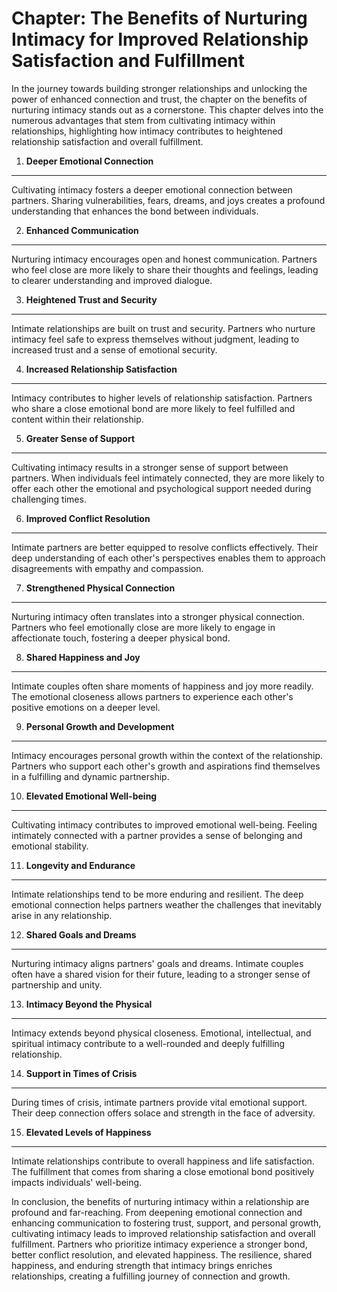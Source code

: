 Chapter: The Benefits of Nurturing Intimacy for Improved Relationship Satisfaction and Fulfillment
==================================================================================================

In the journey towards building stronger relationships and unlocking the power of enhanced connection and trust, the chapter on the benefits of nurturing intimacy stands out as a cornerstone. This chapter delves into the numerous advantages that stem from cultivating intimacy within relationships, highlighting how intimacy contributes to heightened relationship satisfaction and overall fulfillment.

1. **Deeper Emotional Connection**
----------------------------------

Cultivating intimacy fosters a deeper emotional connection between partners. Sharing vulnerabilities, fears, dreams, and joys creates a profound understanding that enhances the bond between individuals.

2. **Enhanced Communication**
-----------------------------

Nurturing intimacy encourages open and honest communication. Partners who feel close are more likely to share their thoughts and feelings, leading to clearer understanding and improved dialogue.

3. **Heightened Trust and Security**
------------------------------------

Intimate relationships are built on trust and security. Partners who nurture intimacy feel safe to express themselves without judgment, leading to increased trust and a sense of emotional security.

4. **Increased Relationship Satisfaction**
------------------------------------------

Intimacy contributes to higher levels of relationship satisfaction. Partners who share a close emotional bond are more likely to feel fulfilled and content within their relationship.

5. **Greater Sense of Support**
-------------------------------

Cultivating intimacy results in a stronger sense of support between partners. When individuals feel intimately connected, they are more likely to offer each other the emotional and psychological support needed during challenging times.

6. **Improved Conflict Resolution**
-----------------------------------

Intimate partners are better equipped to resolve conflicts effectively. Their deep understanding of each other's perspectives enables them to approach disagreements with empathy and compassion.

7. **Strengthened Physical Connection**
---------------------------------------

Nurturing intimacy often translates into a stronger physical connection. Partners who feel emotionally close are more likely to engage in affectionate touch, fostering a deeper physical bond.

8. **Shared Happiness and Joy**
-------------------------------

Intimate couples often share moments of happiness and joy more readily. The emotional closeness allows partners to experience each other's positive emotions on a deeper level.

9. **Personal Growth and Development**
--------------------------------------

Intimacy encourages personal growth within the context of the relationship. Partners who support each other's growth and aspirations find themselves in a fulfilling and dynamic partnership.

10. **Elevated Emotional Well-being**
-------------------------------------

Cultivating intimacy contributes to improved emotional well-being. Feeling intimately connected with a partner provides a sense of belonging and emotional stability.

11. **Longevity and Endurance**
-------------------------------

Intimate relationships tend to be more enduring and resilient. The deep emotional connection helps partners weather the challenges that inevitably arise in any relationship.

12. **Shared Goals and Dreams**
-------------------------------

Nurturing intimacy aligns partners' goals and dreams. Intimate couples often have a shared vision for their future, leading to a stronger sense of partnership and unity.

13. **Intimacy Beyond the Physical**
------------------------------------

Intimacy extends beyond physical closeness. Emotional, intellectual, and spiritual intimacy contribute to a well-rounded and deeply fulfilling relationship.

14. **Support in Times of Crisis**
----------------------------------

During times of crisis, intimate partners provide vital emotional support. Their deep connection offers solace and strength in the face of adversity.

15. **Elevated Levels of Happiness**
------------------------------------

Intimate relationships contribute to overall happiness and life satisfaction. The fulfillment that comes from sharing a close emotional bond positively impacts individuals' well-being.

In conclusion, the benefits of nurturing intimacy within a relationship are profound and far-reaching. From deepening emotional connection and enhancing communication to fostering trust, support, and personal growth, cultivating intimacy leads to improved relationship satisfaction and overall fulfillment. Partners who prioritize intimacy experience a stronger bond, better conflict resolution, and elevated happiness. The resilience, shared happiness, and enduring strength that intimacy brings enriches relationships, creating a fulfilling journey of connection and growth.
